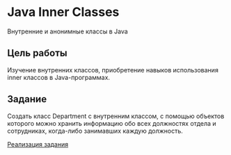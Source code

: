 # Java Inner Classes
Внутренние и анонимные классы в Java

## Цель работы
Изучение внутренних классов, приобретение навыков использования inner классов в Java-программах.

## Задание
Создать класс Department с внутренним классом, с помощью объектов которого можно хранить информацию обо всех должностях отдела и сотрудниках, когда-либо занимавших каждую должность.

[Реализация задания](src/main/java/org/iamlukovkin/Main.java) 